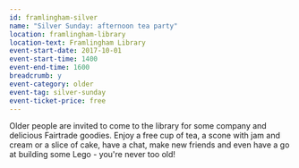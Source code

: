 ```yaml
---
id: framlingham-silver
name: "Silver Sunday: afternoon tea party"
location: framlingham-library
location-text: Framlingham Library
event-start-date: 2017-10-01
event-start-time: 1400
event-end-time: 1600
breadcrumb: y
event-category: older
event-tag: silver-sunday
event-ticket-price: free
---
```


Older people are invited to come to the library for some company and delicious Fairtrade goodies. Enjoy a free cup of tea, a scone with jam and cream or a slice of cake, have a chat, make new friends and even have a go at building some Lego - you're never too old!
